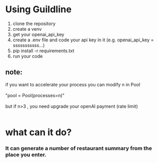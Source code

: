 # Using Guildline
1. clone the repository
2. create a venv
3. get your openai_api_key 
4. create a .env file and code your api key in it (e.g. openai_api_key = sssssssssss...)
5. pip install -r requirements.txt
6. run your code 

## note:
if you want to accelerate your process you can modify n in Pool
<br><br>
 "pool = Pool(processes=n)"
<br><br>
but if n>3 , you need upgrade your openAI payment (rate limit)
<br><br>



# what can it do?

### It can generate a number of restaurant summary from the place you enter.
